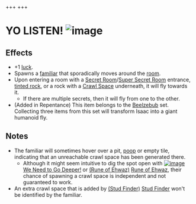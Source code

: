 +++
+++

 # YO LISTEN! ![image](/image/YO_LISTEN!.png) 

Effects
---------


* +1 [luck](/wiki/Luck "Luck").
* Spawns a [familiar](/wiki/Familiar "Familiar") that sporadically moves around the [room](/wiki/Rooms "Rooms").
* Upon entering a room with a [Secret Room](/wiki/Secret_Room "Secret Room")/[Super Secret Room](/wiki/Super_Secret_Room "Super Secret Room") entrance, [tinted rock](/wiki/Obstacles#Tinted_Rocks "Obstacles"), or a rock with a [Crawl Space](/wiki/Crawl_Space "Crawl Space") underneath, it will fly towards it.
	+ If there are multiple secrets, then it will fly from one to the other.
* (Added in Repentance) This item belongs to the [Beelzebub](/wiki/Beelzebub "Beelzebub") set. Collecting three items from this set will transform Isaac into a giant humanoid fly.


Notes
-------


* The familiar will sometimes hover over a pit, [poop](/wiki/Poops "Poops") or empty tile, indicating that an unreachable crawl space has been generated there.
	+ Although it might seem intuitive to dig the spot open with [![image](/image/We_Need_to_Go_Deeper!.png)](/wiki/We_Need_to_Go_Deeper! "We Need to Go Deeper!") [We Need to Go Deeper!](/wiki/We_Need_to_Go_Deeper! "We Need to Go Deeper!") or [(Rune of Ehwaz)](/wiki/Cards_and_Runes "Rune of Ehwaz") [Rune of Ehwaz](/wiki/Cards_and_Runes "Cards and Runes"), their chance of spawning a crawl space is independent and not guaranteed to work.
* An extra crawl space that is added by [(Stud Finder)](/wiki/Stud_Finder "Stud Finder") [Stud Finder](/wiki/Stud_Finder "Stud Finder") won't be identified by the familiar.


